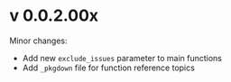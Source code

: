 # v 0.0.2.00x

Minor changes:

- Add new `exclude_issues` parameter to main functions
- Add `_pkgdown` file for function reference topics
